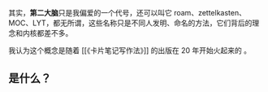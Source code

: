 其实，**第二大脑**只是我偏爱的一个代号，还可以叫它 roam、zettelkasten、MOC、LYT，都无所谓，这些名称只是不同人发明、命名的方法，它们背后的理念和内核都差不多。

我认为这个概念是随着 [[《卡片笔记写作法》]] 的出版在 20 年开始火起来的 。

## 是什么？


